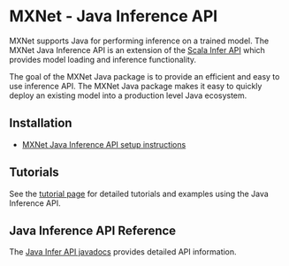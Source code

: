 # MXNet - Java Inference API

MXNet supports Java for performing inference on a trained model. The MXNet Java Inference API is an extension of the [Scala Infer API](../../api/scala/infer.html) which provides model loading and inference functionality.

The goal of the MXNet Java package is to provide an efficient and easy to use inference API.
The MXNet Java package makes it easy to quickly deploy an existing model into a production level Java ecosystem.

## Installation
* [MXNet Java Inference API setup instructions](../../install/java_setup.md)

## Tutorials
See the [tutorial page](../../tutorials/index.html#java-tutorials) for detailed tutorials and examples using the Java Inference API.

## Java Inference API Reference
The [Java Infer API javadocs](docs/index.html#org.apache.mxnet.infer.package) provides detailed API information.